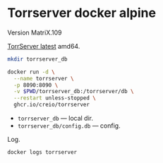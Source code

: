 # Torrserver docker alpine

Version MatriX.109

[TorrServer latest](https://github.com/YouROK/TorrServer/releases) amd64.

```bash
mkdir torrserver_db

docker run -d \
  --name torrserver \
  -p 8090:8090 \
  -v $PWD/torrserver_db:/torrserver/db \
  --restart unless-stopped \
  ghcr.io/creio/torrserver
```

- `torrserver_db` — local dir.
- `torrserver_db/config.db` — config.

Log.

```bash
docker logs torrserver
```
